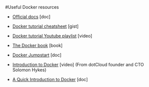 #Useful Docker resources

 - [Official docs](https://docs.docker.com/) [doc]

 - [Docker tutorial cheatsheet](https://gist.github.com/botchagalupe/53695f50eebbd3eaa9aa) [gist]

 - [Docker tutorial Youtube playlist](https://www.youtube.com/playlist?list=PLkA60AVN3hh_6cAz8TUGtkYbJSL2bdZ4h) [video]

 - [The Docker book](http://www.dockerbook.com/) [book]

 - [Docker Jumpstart](http://odewahn.github.io/docker-jumpstart/) [doc]

 - [Introduction to Docker](https://www.youtube.com/watch?v=Q5POuMHxW-0) [video] (From dotCloud founder and CTO Solomon Hykes)

 - [A Quick Introduction to Docker](http://blog.scottlowe.org/2014/03/11/a-quick-introduction-to-docker/) [doc]
